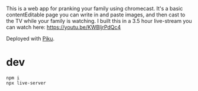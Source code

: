 This is a web app for pranking your family using chromecast.
It's a basic contentEditable page you can write in and paste images, and then cast to the TV while your family is watching.
I built this in a 3.5 hour live-stream you can watch here: https://youtu.be/KWBljrPdQc4

Deployed with [Piku](https://github.com/piku/piku).

# dev

```
npm i
npx live-server
```

